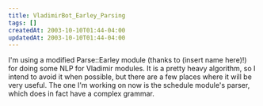 ```yaml
---
title: VladimirBot_Earley_Parsing
tags: []
createdAt: 2003-10-10T01:44-04:00
updatedAt: 2003-10-10T01:44-04:00
---
```


I'm using a modified Parse::Earley module (thanks to (insert name here)!) for doing some NLP for Vladimir modules. It is a pretty heavy algorithm, so I intend to avoid it when possible, but there are a few places where it will be very useful. The one I'm working on now is the schedule module's parser, which does in fact have a complex grammar.

